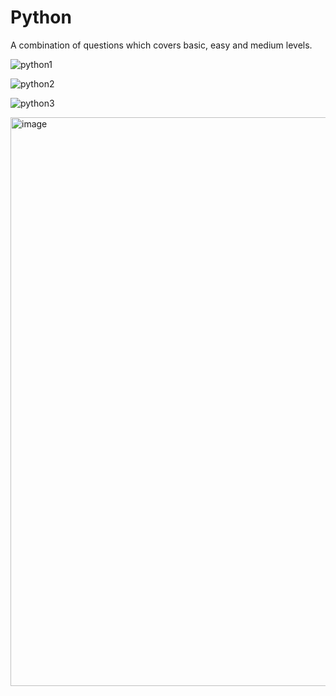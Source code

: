 # Python
A combination of questions which covers basic, easy and medium levels.

![python1](https://github.com/user-attachments/assets/b155e937-c8d2-4309-97ef-12ee27dd9f23)

![python2](https://github.com/user-attachments/assets/c1a6b461-b1a9-432e-a665-6abb05f24fd4)

![python3](https://github.com/user-attachments/assets/05d9f45b-4678-4e16-af44-a9a39e52fdd8)

<img width="970" height="910" alt="image" src="https://github.com/user-attachments/assets/e0947b4f-fe7b-46eb-bcd6-1fc9ae930310" />



